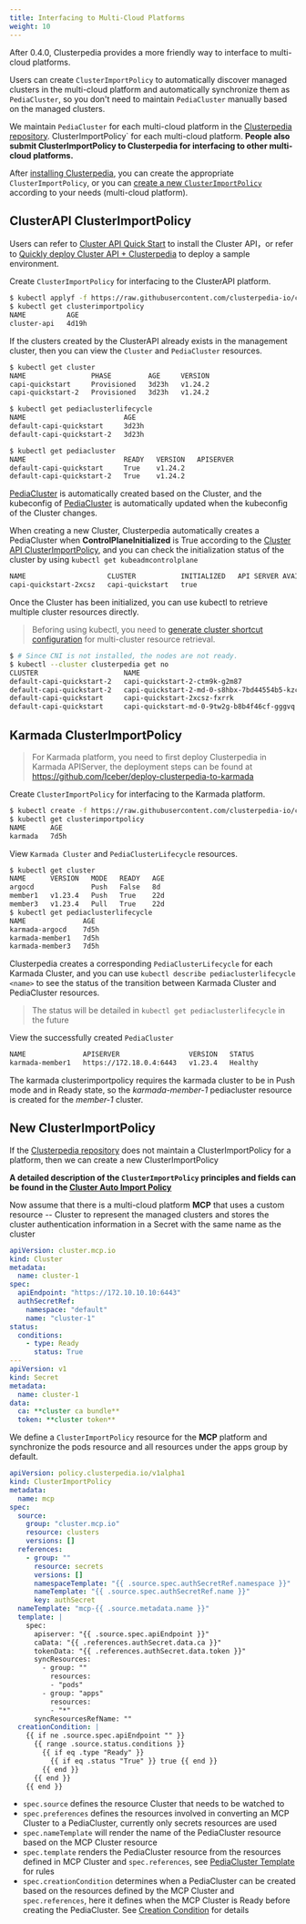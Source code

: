 ```yaml
---
title: Interfacing to Multi-Cloud Platforms
weight: 10
---
```


After 0.4.0, Clusterpedia provides a more friendly way to interface to multi-cloud platforms.

Users can create `ClusterImportPolicy` to automatically discover managed clusters in the multi-cloud platform and automatically synchronize them as `PediaCluster`,
so you don't need to maintain `PediaCluster` manually based on the managed clusters.

We maintain `PediaCluster` for each multi-cloud platform in the [Clusterpedia repository](https://github.com/clusterpedia-io/clusterpedia/tree/main/deploy/clusterimportpolicy). ClusterImportPolicy` for each multi-cloud platform.
**People also submit ClusterImportPolicy to Clusterpedia for interfacing to other multi-cloud platforms.**

After [installing Clusterpedia](../../installation), you can create the appropriate `ClusterImportPolicy`,
or you can [create a new `ClusterImportPolicy`](#new-clusterimportpolicy) according to your needs (multi-cloud platform).

## ClusterAPI ClusterImportPolicy
Users can refer to [Cluster API Quick Start](https://cluster-api.sigs.k8s.io/user/quick-start.html) to install the  Cluster API，or refer to [Quickly deploy Cluster API + Clusterpedia](https://clusterpedia.io/zh-cn/blog/2022/08/04/cluster-api-searching-has-never-been-easier#quickly-deploy-a-sample-environment-for-cluster-api-and-clusterpedia) to deploy a sample environment.

Create `ClusterImportPolicy` for interfacing to the ClusterAPI platform.
```bash
$ kubectl applyf -f https://raw.githubusercontent.com/clusterpedia-io/clusterpedia/main/deploy/clusterimportpolicy/cluster_api.yaml
$ kubectl get clusterimportpolicy
NAME          AGE
cluster-api   4d19h
```

If the clusters created by the ClusterAPI already exists in the management cluster, then you can view the `Cluster` and `PediaCluster` resources.
```bash
$ kubectl get cluster
NAME                PHASE         AGE     VERSION
capi-quickstart     Provisioned   3d23h   v1.24.2
capi-quickstart-2   Provisioned   3d23h   v1.24.2

$ kubectl get pediaclusterlifecycle
NAME                        AGE
default-capi-quickstart     3d23h
default-capi-quickstart-2   3d23h

$ kubectl get pediacluster
NAME                        READY   VERSION   APISERVER
default-capi-quickstart     True    v1.24.2
default-capi-quickstart-2   True    v1.24.2
```
[PediaCluster](../../concepts/pediacluster) is automatically created based on the Cluster, and the kubeconfig of [PediaCluster](../../concepts/pediacluster) is automatically updated when the kubeconfig of the Cluster changes.

When creating a new Cluster, Clusterpedia automatically creates a PediaCluster when **ControlPlaneInitialized** is True according to the [Cluster API ClusterImportPolicy](https://github.com/clusterpedia-io/clusterpedia/blob/main/deploy/clusterimportpolicy/cluster_api.yaml),
and you can check the initialization status of the cluster by using `kubectl get kubeadmcontrolplane`
```bash
NAME                    CLUSTER           INITIALIZED   API SERVER AVAILABLE   REPLICAS   READY   UPDATED   UNAVAILABLE   AGE   VERSION
capi-quickstart-2xcsz   capi-quickstart   true                                 1                  1         1             86s   v1.24.2
```

Once the Cluster has been initialized, you can use kubectl to retrieve multiple cluster resources directly.
> Beforing using kubectl, you need to [generate cluster shortcut configuration](../access-clusterpedia/#configure-the-cluster-shortcut-for-kubectl) for multi-cluster resource retrieval.
```bash
$ # Since CNI is not installed, the nodes are not ready.
$ kubectl --cluster clusterpedia get no
CLUSTER                     NAME                                            STATUS     ROLES           AGE   VERSION
default-capi-quickstart-2   capi-quickstart-2-ctm9k-g2m87                   NotReady   control-plane   12m   v1.24.2
default-capi-quickstart-2   capi-quickstart-2-md-0-s8hbx-7bd44554b5-kzcb6   NotReady   <none>          11m   v1.24.2
default-capi-quickstart     capi-quickstart-2xcsz-fxrrk                     NotReady   control-plane   21m   v1.24.2
default-capi-quickstart     capi-quickstart-md-0-9tw2g-b8b4f46cf-gggvq      NotReady   <none>          20m   v1.24.2
```

## Karmada ClusterImportPolicy
> For Karmada platform, you need to first deploy Clusterpedia in Karmada APIServer, the deployment steps can be found at https://github.com/Iceber/deploy-clusterpedia-to-karmada

Create `ClusterImportPolicy` for interfacing to the Karmada platform.
```bash
$ kubectl create -f https://raw.githubusercontent.com/clusterpedia-io/clusterpedia/main/deploy/clusterimportpolicy/karmada.yaml
$ kubectl get clusterimportpolicy
NAME      AGE
karmada   7d5h
```

View `Karmada Cluster` and `PediaClusterLifecycle` resources.
```bash
$ kubectl get cluster
NAME      VERSION   MODE   READY   AGE
argocd              Push   False   8d
member1   v1.23.4   Push   True    22d
member3   v1.23.4   Pull   True    22d
$ kubectl get pediaclusterlifecycle
NAME              AGE
karmada-argocd    7d5h
karmada-member1   7d5h
karmada-member3   7d5h
```
Clusterpedia creates a corresponding `PediaClusterLifecycle` for each Karmada Cluster,
and you can use `kubectl describe pediaclusterlifecycle <name>` to see the status of the transition between Karmada Cluster and PediaCluster resources.
> The status will be detailed in `kubectl get pediaclusterlifecycle` in the future

View the successfully created `PediaCluster`
```bash
NAME              APISERVER                 VERSION   STATUS
karmada-member1   https://172.18.0.4:6443   v1.23.4   Healthy
```
The karmada clusterimportpolicy requires the karmada cluster to be in Push mode and in Ready state,
so the *karmada-member-1* pediacluster resource is created for the *member-1* cluster.


## New ClusterImportPolicy
If the [Clusterpedia repository](https://github.com/clusterpedia-io/clusterpedia/tree/main/deploy/clusterimportpolicy) does not maintain a ClusterImportPolicy for a platform, then we can create a new ClusterImportPolicy

**A detailed description of the `ClusterImportPolicy` principles and fields can be found in the [Cluster Auto Import Policy](../../concepts/cluster-import-policy)**

Now assume that there is a multi-cloud platform **MCP** that uses a custom resource -- Cluster to represent the managed clusters
and stores the cluster authentication information in a Secret with the same name as the cluster
```yaml
apiVersion: cluster.mcp.io
kind: Cluster
metadata:
  name: cluster-1
spec:
  apiEndpoint: "https://172.10.10.10:6443"
  authSecretRef:
    namespace: "default"
    name: "cluster-1"
status:
  conditions:
    - type: Ready
      status: True
---
apiVersion: v1
kind: Secret
metadata:
  name: cluster-1
data:
  ca: **cluster ca bundle**
  token: **cluster token**
```

We define a `ClusterImportPolicy` resource for the **MCP** platform and synchronize the pods resource and all resources under the apps group by default.
```yaml
apiVersion: policy.clusterpedia.io/v1alpha1
kind: ClusterImportPolicy
metadata:
  name: mcp
spec:
  source:
    group: "cluster.mcp.io"
    resource: clusters
    versions: []
  references:
    - group: ""
      resource: secrets
      versions: []
      namespaceTemplate: "{{ .source.spec.authSecretRef.namespace }}"
      nameTemplate: "{{ .source.spec.authSecretRef.name }}"
      key: authSecret
  nameTemplate: "mcp-{{ .source.metadata.name }}"
  template: |
    spec:
      apiserver: "{{ .source.spec.apiEndpoint }}"
      caData: "{{ .references.authSecret.data.ca }}"
      tokenData: "{{ .references.authSecret.data.token }}"
      syncResources:
        - group: ""
          resources:
          - "pods"
        - group: "apps"
          resources:
          - "*"
      syncResourcesRefName: ""
  creationCondition: |
    {{ if ne .source.spec.apiEndpoint "" }}
      {{ range .source.status.conditions }}
        {{ if eq .type "Ready" }}
          {{ if eq .status "True" }} true {{ end }}
        {{ end }}
      {{ end }}
    {{ end }}
```
* `spec.source` defines the resource Cluster that needs to be watched to
* `spec.preferences` defines the resources involved in converting an MCP Cluster to a PediaCluster, currently only secrets resources are used
* `spec.nameTemplate` will render the name of the PediaCluster resource based on the MCP Cluster resource
* `spec.template` renders the PediaCluster resource from the resources defined in MCP Cluster and `spec.references`, see [PediaCluster Template](../../concepts/cluster-import-policy#pediacluster-template) for rules
* `spec.creationCondition` determines when a PediaCluster can be created based on the resources defined by the MCP Cluster and `spec.references`, here it defines when the MCP Cluster is Ready before creating the PediaCluster. See [Creation Condition](../../concepts/cluster-import-policy#creation-condition) for details
